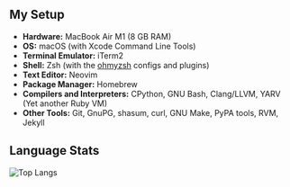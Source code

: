 ## My Setup

* **Hardware:** MacBook Air M1 (8 GB RAM)
* **OS:** macOS (with Xcode Command Line Tools)
* **Terminal Emulator:** iTerm2
* **Shell:** Zsh (with the [ohmyzsh](https://github.com/ohmyzsh/ohmyzsh) configs and plugins)
* **Text Editor:** Neovim
* **Package Manager:** Homebrew
* **Compilers and Interpreters:** CPython, GNU Bash, Clang/LLVM, YARV (Yet another Ruby VM)
* **Other Tools:** Git, GnuPG, shasum, curl, GNU Make, PyPA tools, RVM, Jekyll

## Language Stats

![Top Langs](https://github-readme-stats.vercel.app/api/top-langs/?username=joetor5&theme=tokyonight)


<!---
- 👋 Hi, I’m @joetor5
- 👀 I’m interested in ...
- 🌱 I’m currently learning ...
- 💞️ I’m looking to collaborate on ...
- 📫 How to reach me ...
- 😄 Pronouns: ...
- ⚡ Fun fact: ...


joetor5/joetor5 is a ✨ special ✨ repository because its `README.md` (this file) appears on your GitHub profile.
You can click the Preview link to take a look at your changes.
--->
